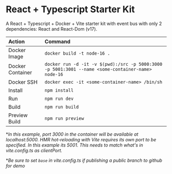 # React + Typescript Starter Kit

A React + Typescript + Docker + Vite starter kit with event bus with only 2 dependencies: React and React-Dom (v17).

Action | Command
:--- | :---
Docker Image | `docker build -t node-16 .`
Docker Container | `docker run -d -it -v $(pwd):/src -p 5000:3000 -p 5001:3001 --name <some-container-name> node-16`
Docker SSH | `docker exec -it <some-container-name> /bin/sh`
Install | `npm install`
Run | `npm run dev`
Build |`npm run build`
Preview Build |`npm run preview`

**In this example, port 3000 in the container will be available at localhost:5000. HMR hot-reloading with Vite requires its own port to be specified. In this example its 5001. This needs to match what's in vite.config.ts as clientPort.*

**Be sure to set `base` in vite.config.ts if publishing a public branch to github for demo*
